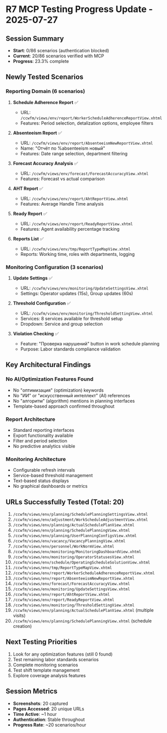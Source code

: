 # R7 MCP Testing Progress Update - 2025-07-27

## Session Summary
- **Start**: 0/86 scenarios (authentication blocked)
- **Current**: 20/86 scenarios verified with MCP
- **Progress**: 23.3% complete

## Newly Tested Scenarios

### Reporting Domain (6 scenarios)
1. **Schedule Adherence Report** ✅
   - URL: `/ccwfm/views/env/report/WorkerScheduleAdherenceReportView.xhtml`
   - Features: Period selection, detalization options, employee filters

2. **Absenteeism Report** ✅
   - URL: `/ccwfm/views/env/report/AbsenteeismNewReportView.xhtml`
   - Name: "Отчёт по %absenteeism новый"
   - Features: Date range selection, department filtering

3. **Forecast Accuracy Analysis** ✅
   - URL: `/ccwfm/views/env/forecast/ForecastAccuracyView.xhtml`
   - Features: Forecast vs actual comparison

4. **AHT Report** ✅
   - URL: `/ccwfm/views/env/report/AhtReportView.xhtml`
   - Features: Average Handle Time analysis

5. **Ready Report** ✅
   - URL: `/ccwfm/views/env/report/ReadyReportView.xhtml`
   - Features: Agent availability percentage tracking

6. **Reports List** ✅
   - URL: `/ccwfm/views/env/tmp/ReportTypeMapView.xhtml`
   - Reports: Working time, roles with departments, logging

### Monitoring Configuration (3 scenarios)
1. **Update Settings** ✅
   - URL: `/ccwfm/views/env/monitoring/UpdateSettingsView.xhtml`
   - Settings: Operator updates (15s), Group updates (60s)

2. **Threshold Configuration** ✅
   - URL: `/ccwfm/views/env/monitoring/ThresholdSettingView.xhtml`
   - Services: 8 services available for threshold setup
   - Dropdown: Service and group selection

3. **Violation Checking** ✅
   - Feature: "Проверка нарушений" button in work schedule planning
   - Purpose: Labor standards compliance validation

## Key Architectural Findings

### No AI/Optimization Features Found
- No "оптимизация" (optimization) keywords
- No "ИИ" or "искусственный интеллект" (AI) references
- No "алгоритм" (algorithm) mentions in planning interfaces
- Template-based approach confirmed throughout

### Report Architecture
- Standard reporting interfaces
- Export functionality available
- Filter and period selection
- No predictive analytics visible

### Monitoring Architecture
- Configurable refresh intervals
- Service-based threshold management
- Text-based status displays
- No graphical dashboards or metrics

## URLs Successfully Tested (Total: 20)
1. `/ccwfm/views/env/planning/SchedulePlanningSettingsView.xhtml`
2. `/ccwfm/views/env/adjustment/WorkScheduleAdjustmentView.xhtml`
3. `/ccwfm/views/env/planning/ActualSchedulePlanView.xhtml`
4. `/ccwfm/views/env/planning/SchedulePlanningView.xhtml`
5. `/ccwfm/views/env/planning/UserPlanningConfigsView.xhtml`
6. `/ccwfm/views/env/vacancy/VacancyPlanningView.xhtml`
7. `/ccwfm/views/env/personnel/WorkNormView.xhtml`
8. `/ccwfm/views/env/monitoring/MonitoringDashboardView.xhtml`
9. `/ccwfm/views/env/monitoring/OperatorStatusesView.xhtml`
10. `/ccwfm/views/env/schedule/OperatingScheduleSolutionView.xhtml`
11. `/ccwfm/views/env/tmp/ReportTypeMapView.xhtml`
12. `/ccwfm/views/env/report/WorkerScheduleAdherenceReportView.xhtml`
13. `/ccwfm/views/env/report/AbsenteeismNewReportView.xhtml`
14. `/ccwfm/views/env/forecast/ForecastAccuracyView.xhtml`
15. `/ccwfm/views/env/monitoring/UpdateSettingsView.xhtml`
16. `/ccwfm/views/env/report/AhtReportView.xhtml`
17. `/ccwfm/views/env/report/ReadyReportView.xhtml`
18. `/ccwfm/views/env/monitoring/ThresholdSettingView.xhtml`
19. `/ccwfm/views/env/planning/ActualSchedulePlanView.xhtml` (multiple visits)
20. `/ccwfm/views/env/planning/SchedulePlanningView.xhtml` (schedule creation)

## Next Testing Priorities
1. Look for any optimization features (still 0 found)
2. Test remaining labor standards scenarios
3. Complete monitoring scenarios
4. Test shift template management
5. Explore coverage analysis features

## Session Metrics
- **Screenshots**: 20 captured
- **Pages Accessed**: 20 unique URLs
- **Time Active**: ~1 hour
- **Authentication**: Stable throughout
- **Progress Rate**: ~20 scenarios/hour